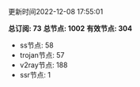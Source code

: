 更新时间2022-12-08 17:55:01

**总订阅: 73**
**总节点: 1002**
**有效节点: 304**
- ss节点: 58
- trojan节点: 57
- v2ray节点: 188
- ssr节点: 1
